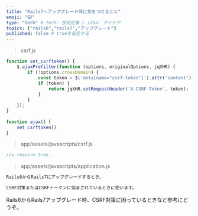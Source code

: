 ```yaml
---
title: "Rails7へアップグレード時に気をつけること"
emoji: "😺"
type: "tech" # tech: 技術記事 / idea: アイデア
topics: ["rails6","rails7","アップグレード"]
published: false # trueを指定する
---
```


> csrf.js

```javascript
function set_csrftoken() {
    $.ajaxPrefilter(function (options, originalOptions, jqXHR) {
        if (!options.crossDomain) {
            const token = $('meta[name="csrf-token"]').attr('content');
            if (token) {
                return jqXHR.setRequestHeader('X-CSRF-Token', token);
            }
        }
    });
}
 
function ajax() {
    set_csrftoken()
}
```

> app/assets/javascripts/csrf.js

```javascript
//= require_tree .
```

>app/assets/javascripts/application.js

```markdown
Rails6からRails7にアップグレードするとき、

CSRF対策またはCSRFトークンに悩まされているときに使います。
```

Rails6からRails7アップグレード時、CSRF対策に困っているときなど参考にどうぞ。
